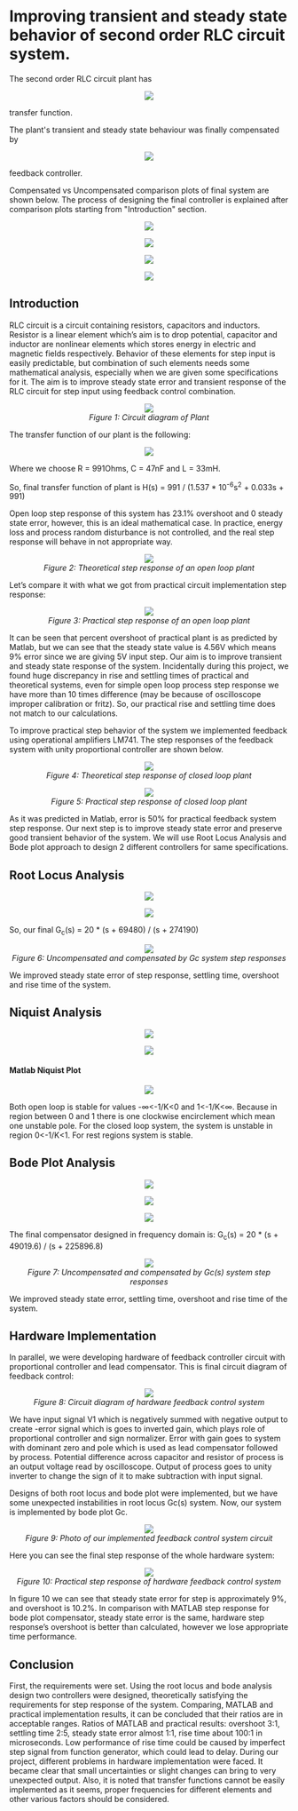 # Improving transient and steady state behavior of second order RLC circuit system.

The second order RLC circuit plant has 

<p align="center">
  <img src="https://github.com/BatyaGG/Hardware-implementation-of-linear-controller/blob/master/figures/plant_transfer_function_real.PNG">
</p>

transfer function.

The plant's transient and steady state behaviour was finally compensated by 

<p align="center">
  <img src="https://github.com/BatyaGG/Hardware-implementation-of-linear-controller/blob/master/figures/final_controller_transfer_function.PNG">
</p>

feedback controller.

Compensated vs Uncompensated comparison plots of final system are shown below. The process of designing the final controller is explained after comparison plots starting from "Introduction" section.

<p align="center">
  <img src="https://github.com/BatyaGG/Hardware-implementation-of-linear-controller/blob/master/figures/matlab_root_locus.PNG">
</p>

<p align="center">
  <img src="https://github.com/BatyaGG/Hardware-implementation-of-linear-controller/blob/master/figures/matlab_niquist.PNG">
</p>

<p align="center">
  <img src="https://github.com/BatyaGG/Hardware-implementation-of-linear-controller/blob/master/figures/matlab_bode.PNG">
</p>

<p align="center">
  <img src="https://github.com/BatyaGG/Hardware-implementation-of-linear-controller/blob/master/figures/compensated_by_bode.png">
</p>

## Introduction

RLC circuit is a circuit containing resistors, capacitors and inductors. Resistor is a linear element which’s aim is to drop potential, capacitor and inductor are nonlinear elements which stores energy in electric and magnetic fields respectively. Behavior of these elements for step input is easily predictable, but combination of such elements needs some mathematical analysis, especially when we are given some specifications for it. The aim is to improve steady state error and transient response of the RLC circuit for step input using feedback control combination.

<p align="center">
  <img src="https://github.com/BatyaGG/Hardware-implementation-of-linear-controller/blob/master/figures/plant.png">
  <br>
  <i>Figure 1: Circuit diagram of Plant</i>
</p>

The transfer function of our plant is the following:

<p align="center">
  <img src="https://github.com/BatyaGG/Hardware-implementation-of-linear-controller/blob/master/figures/plant_transfer_function.png">
</p>

Where we choose R = 991Ohms, C = 47nF and L = 33mH.

So, final transfer function of plant is H(s) = 991 / (1.537 * 10<sup>-6</sup>s<sup>2</sup> + 0.033s + 991)

Open loop step response of this system has 23.1% overshoot and 0 steady state error, however, this is an ideal mathematical case. In practice, energy loss and process random disturbance is not controlled, and the real step response will behave in not appropriate way.

<p align="center">
  <img src="https://github.com/BatyaGG/Hardware-implementation-of-linear-controller/blob/master/figures/step_plant.png">
  <br>
  <i>Figure 2: Theoretical step response of an open loop plant</i>
</p>

Let’s compare it with what we got from practical circuit implementation step response:

<p align="center">
  <img src="https://github.com/BatyaGG/Hardware-implementation-of-linear-controller/blob/master/figures/step_plant_real.png">
  <br>
  <i>Figure 3: Practical step response of an open loop plant</i>
</p>

It can be seen that percent overshoot of practical plant is as predicted by Matlab, but we can see that the steady state value is 4.56V which means 9% error since we are giving 5V input step. Our aim is to improve transient and steady state response of the system. Incidentally during this project, we found huge discrepancy in rise and
settling times of practical and theoretical systems, even for simple open loop process step response we have more than 10 times difference (may be because of oscilloscope improper calibration or fritz). So, our practical rise and settling time does not match to our calculations.

To improve practical step behavior of the system we implemented feedback using operational amplifiers LM741. The step responses of the feedback system with unity proportional controller are shown below.

<p align="center">
  <img src="https://github.com/BatyaGG/Hardware-implementation-of-linear-controller/blob/master/figures/step_plant_closed.png">
  <br>
  <i>Figure 4: Theoretical step response of closed loop plant</i>
</p>

<p align="center">
  <img src="https://github.com/BatyaGG/Hardware-implementation-of-linear-controller/blob/master/figures/step_plant_closed_real.png">
  <br>
  <i>Figure 5: Practical step response of closed loop plant</i>
</p>

As it was predicted in Matlab, error is 50% for practical feedback system step response. Our next step is to improve steady state error and preserve good transient behavior of the system. We will use Root Locus Analysis and Bode plot approach to design 2 different controllers for same specifications.

## Root Locus Analysis

<p align="center">
  <img src="https://github.com/BatyaGG/Hardware-implementation-of-linear-controller/blob/master/figures/root_locus_p1.png">
</p>

<p align="center">
  <img src="https://github.com/BatyaGG/Hardware-implementation-of-linear-controller/blob/master/figures/root_locus_p2.png">
</p>

So, our final G<sub>c</sub>(s) = 20 * (s + 69480) / (s + 274190)

<p align="center">
  <img src="https://github.com/BatyaGG/Hardware-implementation-of-linear-controller/blob/master/figures/compensated_by_root_locus.png">
  <br>
  <i>Figure 6: Uncompensated and compensated by Gc system step responses</i>
</p>

We improved steady state error of step response, settling time, overshoot and rise time of the system.

## Niquist Analysis

<p align="center">
  <img src="https://github.com/BatyaGG/Hardware-implementation-of-linear-controller/blob/master/figures/niquist_p1.png">
</p>

<p align="center">
  <img src="https://github.com/BatyaGG/Hardware-implementation-of-linear-controller/blob/master/figures/niquist_p2.png">
</p>

#### Matlab Niquist Plot

<p align="center">
  <img src="https://github.com/BatyaGG/Hardware-implementation-of-linear-controller/blob/master/figures/niquist_matlab.png">
</p>

Both open loop is stable for values -∞<-1/K<0 and 1<-1/K<∞. Because in region between 0 and 1 there is one clockwise encirclement which mean one unstable pole. For the closed loop system, the system is unstable in region 0<-1/K<1. For rest regions system is stable.

## Bode Plot Analysis

<p align="center">
  <img src="https://github.com/BatyaGG/Hardware-implementation-of-linear-controller/blob/master/figures/bode_p1.png">
</p>

<p align="center">
  <img src="https://github.com/BatyaGG/Hardware-implementation-of-linear-controller/blob/master/figures/bode_p2.png">
</p>

<p align="center">
  <img src="https://github.com/BatyaGG/Hardware-implementation-of-linear-controller/blob/master/figures/bode_p3.png">
</p>

The final compensator designed in frequency domain is: G<sub>c</sub>(s) = 20 * (s + 49019.6) / (s + 225896.8)

<p align="center">
  <img src="https://github.com/BatyaGG/Hardware-implementation-of-linear-controller/blob/master/figures/compensated_by_bode.png">
  <br>
  <i>Figure 7: Uncompensated and compensated by Gc(s) system step responses</i>
</p>

We improved steady state error, settling time, overshoot and rise time of the system.

## Hardware Implementation

In parallel, we were developing hardware of feedback controller circuit with proportional controller and lead compensator. This is final circuit diagram of feedback control:

<p align="center">
  <img src="https://github.com/BatyaGG/Hardware-implementation-of-linear-controller/blob/master/figures/hardware_circuit.png">
  <br>
  <i>Figure 8: Circuit diagram of hardware feedback control system</i>
</p>

We have input signal V1 which is negatively summed with negative output to create -error signal which is goes to inverted gain, which plays role of proportional controller and sign normalizer. Error with gain goes to system with dominant zero and pole which is used as lead compensator followed by process. Potential difference across capacitor and resistor of process is an output voltage read by oscilloscope. Output of process goes to unity inverter to change the sign of it to make subtraction with input signal.

Designs of both root locus and bode plot were implemented, but we have some unexpected instabilities in root locus Gc(s) system. Now, our system is implemented by bode plot Gc.

<p align="center">
  <img src="https://github.com/BatyaGG/Hardware-implementation-of-linear-controller/blob/master/figures/hardware_circuit_real.png">
  <br>
  <i>Figure 9: Photo of our implemented feedback control system circuit</i>
</p>

Here you can see the final step response of the whole hardware system:

<p align="center">
  <img src="https://github.com/BatyaGG/Hardware-implementation-of-linear-controller/blob/master/figures/step_compensated_real.png">
  <br>
  <i>Figure 10: Practical step response of hardware feedback control system</i>
</p>

In figure 10 we can see that steady state error for step is approximately 9%, and overshoot is 10.2%. In comparison with MATLAB step response for bode plot compensator, steady state error is the same, hardware step response’s overshoot is better than calculated, however we lose appropriate time performance.

## Conclusion

First, the requirements were set. Using the root locus and bode analysis design two controllers were designed, theoretically satisfying the requirements for step response of the system. Comparing, MATLAB and practical implementation results, it can be concluded that their ratios are in acceptable ranges. Ratios of MATLAB and practical results: overshoot 3:1, settling time 2:5, steady state error almost 1:1, rise time about 100:1 in microseconds. Low performance of rise time could be caused by imperfect step signal from function generator, which could lead to delay.
During our project, different problems in hardware implementation were faced. It became clear that small uncertainties or slight changes can bring to very unexpected output. Also, it is noted that transfer functions cannot be easily implemented as it seems, proper frequencies for different elements and other various factors should be considered. 
